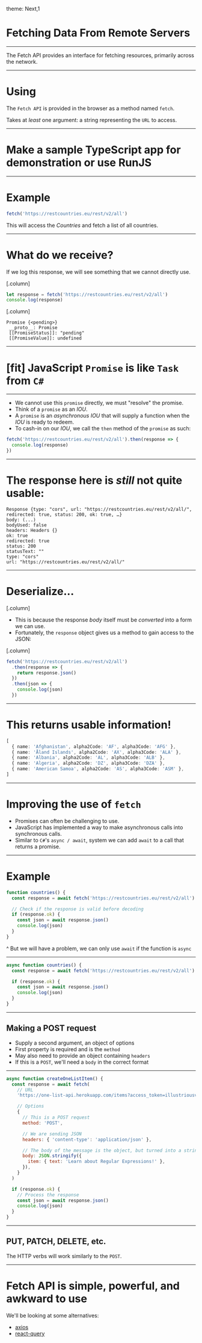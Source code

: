 theme: Next,1

# Fetching Data From Remote Servers

---

The Fetch API provides an interface for fetching resources, primarily across the network.

---

# Using

The `Fetch API` is provided in the browser as a method named `fetch`.

Takes at _least_ one argument: a string representing the `URL` to access.

---

# Make a sample TypeScript app for demonstration or use RunJS

---

# Example

```javascript
fetch('https://restcountries.eu/rest/v2/all')
```

This will access the _Countries_ and fetch a list of all countries.

---

# What do we receive?

If we log this response, we will see something that we cannot directly use.

[.column]

```javascript
let response = fetch('https://restcountries.eu/rest/v2/all')
console.log(response)
```

[.column]

```
Promise {<pending>}
 __proto__: Promise
 [[PromiseStatus]]: "pending"
 [[PromiseValue]]: undefined
```

---

# [fit] JavaScript `Promise` is like `Task` from `C#`

---

- We cannot use this `promise` directly, we must "resolve" the promise.
- Think of a `promise` as an _IOU_.
- A `promise` is an _asynchronous_ _IOU_ that will supply a function when the _IOU_ is ready to redeem.
- To cash-in on our _IOU_, we call the `then` method of the `promise` as such:

```javascript
fetch('https://restcountries.eu/rest/v2/all').then(response => {
  console.log(response)
})
```

---

# The response here is _still_ not quite usable:

```
Response {type: "cors", url: "https://restcountries.eu/rest/v2/all/", redirected: true, status: 200, ok: true, …}
body: (...)
bodyUsed: false
headers: Headers {}
ok: true
redirected: true
status: 200
statusText: ""
type: "cors"
url: "https://restcountries.eu/rest/v2/all/"
```

---

# Deserialize...

[.column]

- This is because the response _body_ itself must be _converted_ into a form we can use.
- Fortunately, the `response` object gives us a method to gain access to the JSON:

[.column]

```javascript
fetch('https://restcountries.eu/rest/v2/all')
  .then(response => {
    return response.json()
  })
  .then(json => {
    console.log(json)
  })
```

---

# This returns usable information!

<!-- prettier-ignore -->
```typescript
[
  { name: 'Afghanistan', alpha2Code: 'AF', alpha3Code: 'AFG' },
  { name: 'Åland Islands', alpha2Code: 'AX', alpha3Code: 'ALA' },
  { name: 'Albania', alpha2Code: 'AL', alpha3Code: 'ALB' },
  { name: 'Algeria', alpha2Code: 'DZ', alpha3Code: 'DZA' },
  { name: 'American Samoa', alpha2Code: 'AS', alpha3Code: 'ASM' },
]
```

---

# Improving the use of `fetch`

- Promises can often be challenging to use.
- JavaScript has implemented a way to make asynchronous calls into synchronous calls.
- Similar to `C#`'s `async / await`, system we can add `await` to a call that returns a promise.

---

# Example

```javascript
function countries() {
  const response = await fetch('https://restcountries.eu/rest/v2/all')

  // Check if the response is valid before decoding
  if (response.ok) {
    const json = await response.json()
    console.log(json)
  }
}
```

^ But we will have a problem, we can only use `await` if the function is `async`

---

```javascript
async function countries() {
  const response = await fetch('https://restcountries.eu/rest/v2/all')

  if (response.ok) {
    const json = await response.json()
    console.log(json)
  }
}
```

---

## Making a POST request

- Supply a second argument, an object of options
- First property is required and is the `method`
- May also need to provide an object containing `headers`
- If this is a `POST`, we'll need a `body` in the correct format

---

```javascript
async function createOneListItem() {
  const response = await fetch(
    // URL
    'https://one-list-api.herokuapp.com/items?access_token=illustriousvoyage',

    // Options
    {
      // This is a POST request
      method: 'POST',

      // We are sending JSON
      headers: { 'content-type': 'application/json' },

      // The body of the message is the object, but turned into a string in JSON format
      body: JSON.stringify({
        item: { text: 'Learn about Regular Expressions!' },
      }),
    }
  )

  if (response.ok) {
    // Process the response
    const json = await response.json()
    console.log(json)
  }
}
```

---

## PUT, PATCH, DELETE, etc.

The HTTP verbs will work similarly to the `POST`.

---

# Fetch API is simple, powerful, and awkward to use

We'll be looking at some alternatives:

- [axios](https://github.com/axios/axios)
- [react-query](https://react-query.tanstack.com/)
